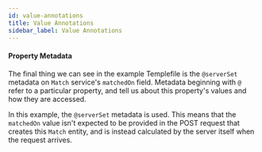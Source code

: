 ```yaml
---
id: value-annotations
title: Value Annotations
sidebar_label: Value Annotations
---
```


#### Property Metadata

The final thing we can see in the example Templefile is the `@serverSet` metadata on `Match` service's `matchedOn` field. Metadata beginning with `@` refer to a particular property, and tell us about this property's values and how they are accessed. 

In this example, the `@serverSet` metadata is used. This means that the `matchedOn` value isn't expected to be provided in the POST request that creates this `Match` entity, and is instead calculated by the server itself when the request arrives. 